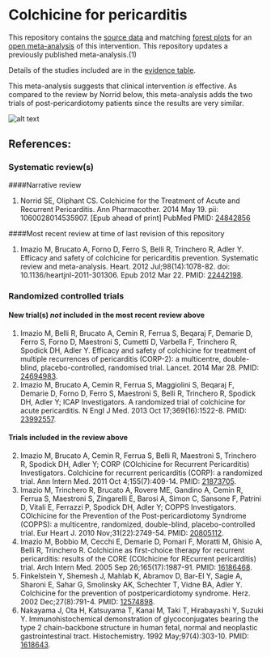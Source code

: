 Colchicine for pericarditis
=================================

This repository contains the [source data](../../tree/master/data) and matching [forest plots](../../tree/master/forest%20plots) for an [open  meta-analysis](https://public.opencpu.org/ocpu/github/openMetaAnalysis/binary/www/) of this intervention. This repository updates a previously published meta-analysis.(1)

Details of the studies included are in the [evidence table](../../wiki/Evidence-Table).

This meta-analysis suggests that clinical intervention *is* effective. As compared to the review by Norrid below, this meta-analysis adds the two trials of post-pericardiotomy patients since the results are very similar.

![alt text](https://raw.githubusercontent.com/openMetaAnalysis/Cochicine-for-Pericarditis/master/forest%20plots/all%20trials.png "Principle results")

References:
----------------------------------

### Systematic review(s)
####Narrative review
1. Norrid SE, Oliphant CS. Colchicine for the Treatment of Acute and Recurrent Pericarditis. Ann Pharmacother. 2014 May 19. pii: 1060028014535907. [Epub ahead of print] PubMed PMID: [24842856](http://pubmed.gov/24842856)

####Most recent review at time of last revision of this repository
1. Imazio M, Brucato A, Forno D, Ferro S, Belli R, Trinchero R, Adler Y. Efficacy and safety of colchicine for pericarditis prevention. Systematic review and meta-analysis. Heart. 2012 Jul;98(14):1078-82. doi: 10.1136/heartjnl-2011-301306. Epub 2012 Mar 22. PMID: [22442198](http://pubmed.gov/22442198).

### Randomized controlled trials
#### New trial(s) *not* included in the most recent review above
1. Imazio M, Belli R, Brucato A, Cemin R, Ferrua S, Beqaraj F, Demarie D, Ferro S, Forno D, Maestroni S, Cumetti D, Varbella F, Trinchero R, Spodick DH, Adler Y. Efficacy and safety of colchicine for treatment of multiple recurrences of
pericarditis (CORP-2): a multicentre, double-blind, placebo-controlled, randomised trial. Lancet. 2014 Mar 28. PMID: [24694983](http://pubmed.gov/24694983).
1. Imazio M, Brucato A, Cemin R, Ferrua S, Maggiolini S, Beqaraj F, Demarie D, Forno D, Ferro S, Maestroni S, Belli R, Trinchero R, Spodick DH, Adler Y; ICAP Investigators. A randomized trial of colchicine for acute pericarditis. N Engl J 
Med. 2013 Oct 17;369(16):1522-8. PMID: [23992557](http://pubmed.gov/23992557).

#### Trials included in the review above
2. Imazio M, Brucato A, Cemin R, Ferrua S, Belli R, Maestroni S, Trinchero R, Spodick DH, Adler Y; CORP (COlchicine for Recurrent Pericarditis) Investigators.  Colchicine for recurrent pericarditis (CORP): a randomized trial. Ann Intern Med.
2011 Oct 4;155(7):409-14. PMID: [21873705](http://pubmed.gov/21873705).
3. Imazio M, Trinchero R, Brucato A, Rovere ME, Gandino A, Cemin R, Ferrua S, Maestroni S, Zingarelli E, Barosi A, Simon C, Sansone F, Patrini D, Vitali E, Ferrazzi P, Spodick DH, Adler Y; COPPS Investigators. COlchicine for the Prevention of the Post-pericardiotomy Syndrome (COPPS): a multicentre, randomized, double-blind, placebo-controlled trial. Eur Heart J. 2010 Nov;31(22):2749-54. PMID: [20805112](http://pubmed.gov/20805112).
4. Imazio M, Bobbio M, Cecchi E, Demarie D, Pomari F, Moratti M, Ghisio A, Belli  R, Trinchero R. Colchicine as first-choice therapy for recurrent pericarditis: results of the CORE (COlchicine for REcurrent pericarditis) trial. Arch Intern Med. 2005 Sep 26;165(17):1987-91.  PMID: [16186468](http://pubmed.gov/16186468).
5. Finkelstein Y, Shemesh J, Mahlab K, Abramov D, Bar-El Y, Sagie A, Sharoni E, Sahar G, Smolinsky AK, Schechter T, Vidne BA, Adler Y. Colchicine for the prevention of postpericardiotomy syndrome. Herz. 2002 Dec;27(8):791-4.  PMID: [12574898](http://pubmed.gov/12574898).
6. Nakayama J, Ota H, Katsuyama T, Kanai M, Taki T, Hirabayashi Y, Suzuki Y. Immunohistochemical demonstration of glycoconjugates bearing the type 2 chain-backbone structure in human fetal, normal and neoplastic gastrointestinal tract. Histochemistry. 1992 May;97(4):303-10.  PMID: [1618643](http://pubmed.gov/1618643).

